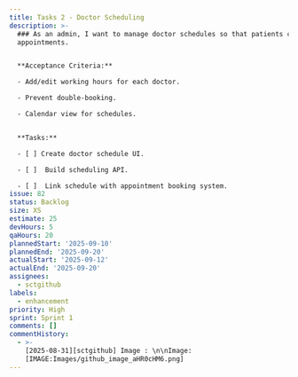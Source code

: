 ```yaml
---
title: Tasks 2 - Doctor Scheduling
description: >-
  ### As an admin, I want to manage doctor schedules so that patients can book
  appointments.


  **Acceptance Criteria:**

  - Add/edit working hours for each doctor.

  - Prevent double-booking.

  - Calendar view for schedules.


  **Tasks:**

  - [ ] Create doctor schedule UI.

  - [ ]  Build scheduling API.

  - [ ]  Link schedule with appointment booking system.
issue: 82
status: Backlog
size: XS
estimate: 25
devHours: 5
qaHours: 20
plannedStart: '2025-09-10'
plannedEnd: '2025-09-20'
actualStart: '2025-09-12'
actualEnd: '2025-09-20'
assignees:
  - sctgithub
labels:
  - enhancement
priority: High
sprint: Sprint 1
comments: []
commentHistory:
  - >-
    [2025-08-31][sctgithub] Image : \n\nImage:
    [IMAGE:Images/github_image_aHR0cHM6.png]
---
```


